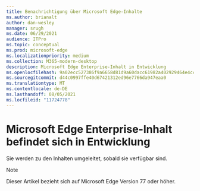 ```yaml
---
title: Benachrichtigung über Microsoft Edge-Inhalte
ms.author: brianalt
author: dan-wesley
manager: srugh
ms.date: 06/29/2021
audience: ITPro
ms.topic: conceptual
ms.prod: microsoft-edge
ms.localizationpriority: medium
ms.collection: M365-modern-desktop
description: Microsoft Edge Enterprise-Inhalt in Entwicklung
ms.openlocfilehash: 9a02ecc527386f9a6658d81d9a60dacc61982a402929464e4cc0d642f91be56b
ms.sourcegitcommit: d44c0997ffe40d67421312ed96e7766da947eaa0
ms.translationtype: MT
ms.contentlocale: de-DE
ms.lasthandoff: 08/05/2021
ms.locfileid: "11724778"
---
```

# <a name="microsoft-edge-enterprise-content-is-under-development"></a>Microsoft Edge Enterprise-Inhalt befindet sich in Entwicklung

Sie werden zu den Inhalten umgeleitet, sobald sie verfügbar sind.

> [!NOTE]
> Dieser Artikel bezieht sich auf Microsoft Edge Version 77 oder höher.

